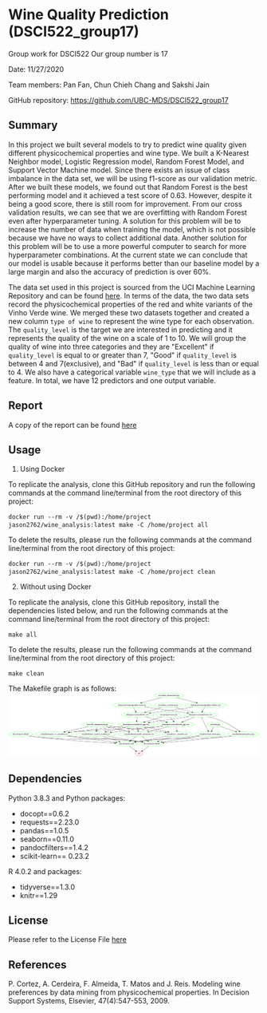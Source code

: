 # Wine Quality Prediction (DSCI522_group17)
Group work for DSCI522 Our group  number is 17

Date: 11/27/2020

Team members: Pan Fan, Chun Chieh Chang and Sakshi Jain

GitHub repository: https://github.com/UBC-MDS/DSCI522_group17

## Summary
In this project we built several models to try to predict wine quality given different physicochemical properties and wine type. We built a K-Nearest Neighbor model, Logistic Regression model, Random Forest Model, and Support Vector Machine model. Since there exists an issue of class imbalance in the data set, we will be using f1-score as our validation metric. After we built these models, we found out that Random Forest is the best performing model and it achieved a test score of 0.63. However, despite it being a good score, there is still room for improvement. From our cross validation results, we can see that we are overfitting with Random Forest even after hyperparameter tuning. A solution for this problem will be to increase the number of data when training the model, which is not possible because we have no ways to collect additional data. Another solution for this problem will be to use a more powerful computer to search for more hyperparameter combinations. At the current state we can conclude that our model is usable because it performs better than our baseline model by a large margin and also the accuracy of prediction is over 60%.

The data set used in this project is sourced from the UCI Machine Learning Repository and can be found [here](https://archive.ics.uci.edu/ml/datasets/Wine+Quality). In terms of the data, the two data sets record the physicochemical properties of the red and white variants of the Vinho Verde wine. We merged these two datasets together and created a new column `type of wine` to represent the wine type for each observation. The `quality_level` is the target we are interested in predicting and it represents the quality of the wine on a scale of 1 to 10. We will group the quality of wine into three categories and they are "Excellent" if `quality_level` is equal to or greater than 7, "Good" if `quality_level` is between 4 and 7(exclusive), and "Bad" if `quality_level` is less than or equal to 4. We also have a categorical variable `wine_type` that we will include as a feature. In total, we have 12 predictors and one output variable.




## Report

A copy of the report can be found [here](https://github.com/UBC-MDS/DSCI522_group17/blob/main/docs/report.md)


## Usage
1. Using Docker

To replicate the analysis, clone this GitHub repository and run the following commands at the command line/terminal from the root directory of this project:

    docker run --rm -v /$(pwd):/home/project jason2762/wine_analysis:latest make -C /home/project all


To delete the results, please run the following commands at the command line/terminal from the root directory of this project:

    docker run --rm -v /$(pwd):/home/project jason2762/wine_analysis:latest make -C /home/project clean

2. Without using Docker

To replicate the analysis, clone this GitHub repository, install the dependencies listed below, and run the following commands at the command line/terminal from the root directory of this project:

    make all


To delete the results, please run the following commands at the command line/terminal from the root directory of this project:

    make clean

The Makefile graph is as follows:
    ![](Makefile.png)


## Dependencies

Python 3.8.3 and Python packages:

* docopt==0.6.2
* requests==2.23.0
* pandas==1.0.5
* seaborn==0.11.0
* pandocfilters==1.4.2
* scikit-learn== 0.23.2


R  4.0.2 and packages:
* tidyverse==1.3.0
* knitr==1.29

## License

Please refer to the License File [here](https://github.com/UBC-MDS/DSCI522_group17/blob/main/LICENSE)

## References

P. Cortez, A. Cerdeira, F. Almeida, T. Matos and J. Reis.
Modeling wine preferences by data mining from physicochemical properties. In Decision Support Systems, Elsevier, 47(4):547-553, 2009.

